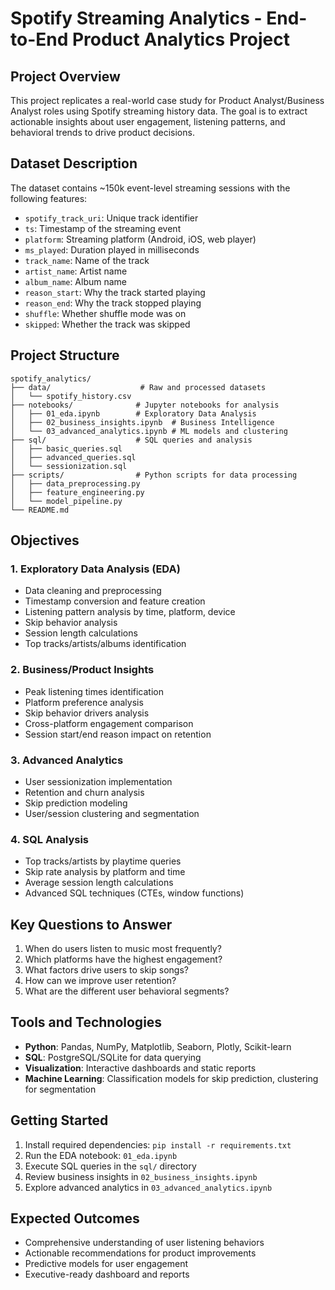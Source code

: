 # Spotify Streaming Analytics - End-to-End Product Analytics Project

## Project Overview
This project replicates a real-world case study for Product Analyst/Business Analyst roles using Spotify streaming history data. The goal is to extract actionable insights about user engagement, listening patterns, and behavioral trends to drive product decisions.

## Dataset Description
The dataset contains ~150k event-level streaming sessions with the following features:
- `spotify_track_uri`: Unique track identifier
- `ts`: Timestamp of the streaming event
- `platform`: Streaming platform (Android, iOS, web player)
- `ms_played`: Duration played in milliseconds
- `track_name`: Name of the track
- `artist_name`: Artist name
- `album_name`: Album name
- `reason_start`: Why the track started playing
- `reason_end`: Why the track stopped playing
- `shuffle`: Whether shuffle mode was on
- `skipped`: Whether the track was skipped

## Project Structure
```
spotify_analytics/
├── data/                    # Raw and processed datasets
│   └── spotify_history.csv
├── notebooks/              # Jupyter notebooks for analysis
│   ├── 01_eda.ipynb        # Exploratory Data Analysis
│   ├── 02_business_insights.ipynb  # Business Intelligence
│   └── 03_advanced_analytics.ipynb # ML models and clustering
├── sql/                    # SQL queries and analysis
│   ├── basic_queries.sql
│   ├── advanced_queries.sql
│   └── sessionization.sql
├── scripts/                # Python scripts for data processing
│   ├── data_preprocessing.py
│   ├── feature_engineering.py
│   └── model_pipeline.py
└── README.md
```

## Objectives

### 1. Exploratory Data Analysis (EDA)
- Data cleaning and preprocessing
- Timestamp conversion and feature creation
- Listening pattern analysis by time, platform, device
- Skip behavior analysis
- Session length calculations
- Top tracks/artists/albums identification

### 2. Business/Product Insights
- Peak listening times identification
- Platform preference analysis
- Skip behavior drivers analysis
- Cross-platform engagement comparison
- Session start/end reason impact on retention

### 3. Advanced Analytics
- User sessionization implementation
- Retention and churn analysis
- Skip prediction modeling
- User/session clustering and segmentation

### 4. SQL Analysis
- Top tracks/artists by playtime queries
- Skip rate analysis by platform and time
- Average session length calculations
- Advanced SQL techniques (CTEs, window functions)

## Key Questions to Answer
1. When do users listen to music most frequently?
2. Which platforms have the highest engagement?
3. What factors drive users to skip songs?
4. How can we improve user retention?
5. What are the different user behavioral segments?

## Tools and Technologies
- **Python**: Pandas, NumPy, Matplotlib, Seaborn, Plotly, Scikit-learn
- **SQL**: PostgreSQL/SQLite for data querying
- **Visualization**: Interactive dashboards and static reports
- **Machine Learning**: Classification models for skip prediction, clustering for segmentation

## Getting Started
1. Install required dependencies: `pip install -r requirements.txt`
2. Run the EDA notebook: `01_eda.ipynb`
3. Execute SQL queries in the `sql/` directory
4. Review business insights in `02_business_insights.ipynb`
5. Explore advanced analytics in `03_advanced_analytics.ipynb`

## Expected Outcomes
- Comprehensive understanding of user listening behaviors
- Actionable recommendations for product improvements
- Predictive models for user engagement
- Executive-ready dashboard and reports
